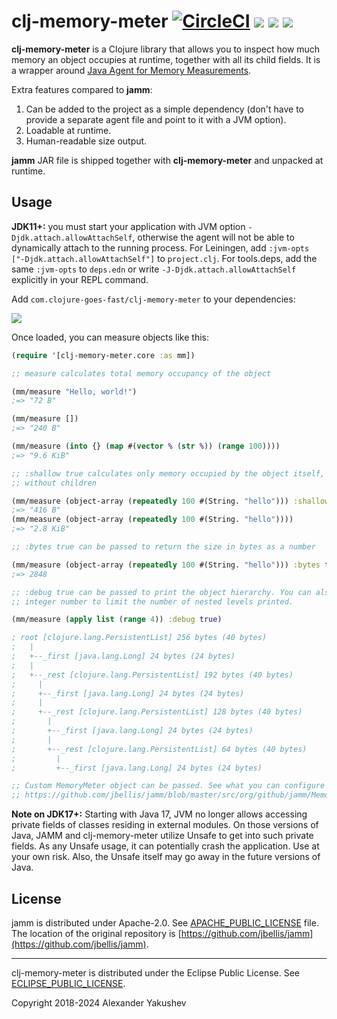 # clj-memory-meter [![CircleCI](https://img.shields.io/circleci/build/github/clojure-goes-fast/clj-memory-meter/master.svg)](https://dl.circleci.com/status-badge/redirect/gh/clojure-goes-fast/clj-memory-meter/tree/master) ![](https://img.shields.io/badge/dependencies-none-brightgreen) [![](https://img.shields.io/clojars/dt/com.clojure-goes-fast/clj-memory-meter?color=teal)](https://clojars.org/com.clojure-goes-fast/clj-memory-meter) [![](https://img.shields.io/badge/-changelog-blue.svg)](CHANGELOG.md)

**clj-memory-meter** is a Clojure library that allows you to inspect how much
memory an object occupies at runtime, together with all its child fields. It is
a wrapper around [Java Agent for Memory
Measurements](https://github.com/jbellis/jamm).

Extra features compared to **jamm**:

1. Can be added to the project as a simple dependency (don't have to provide a
separate agent file and point to it with a JVM option).
2. Loadable at runtime.
3. Human-readable size output.

**jamm** JAR file is shipped together with **clj-memory-meter** and unpacked at
runtime.

## Usage

**JDK11+:** you must start your application with JVM option
`-Djdk.attach.allowAttachSelf`, otherwise the agent will not be able to
dynamically attach to the running process. For Leiningen, add `:jvm-opts
["-Djdk.attach.allowAttachSelf"]` to `project.clj`. For tools.deps, add the same
`:jvm-opts` to `deps.edn` or write `-J-Djdk.attach.allowAttachSelf` explicitly
in your REPL command.

Add `com.clojure-goes-fast/clj-memory-meter` to your dependencies:

[![](https://clojars.org/com.clojure-goes-fast/clj-memory-meter/latest-version.svg)](https://clojars.org/com.clojure-goes-fast/clj-memory-meter)

Once loaded, you can measure objects like this:

```clojure
(require '[clj-memory-meter.core :as mm])

;; measure calculates total memory occupancy of the object

(mm/measure "Hello, world!")
;=> "72 B"

(mm/measure [])
;=> "240 B"

(mm/measure (into {} (map #(vector % (str %)) (range 100))))
;=> "9.6 KiB"

;; :shallow true calculates only memory occupied by the object itself,
;; without children

(mm/measure (object-array (repeatedly 100 #(String. "hello"))) :shallow true)
;=> "416 B"
(mm/measure (object-array (repeatedly 100 #(String. "hello"))))
;=> "2.8 KiB"

;; :bytes true can be passed to return the size in bytes as a number

(mm/measure (object-array (repeatedly 100 #(String. "hello"))) :bytes true)
;=> 2848

;; :debug true can be passed to print the object hierarchy. You can also pass an
;; integer number to limit the number of nested levels printed.

(mm/measure (apply list (range 4)) :debug true)

; root [clojure.lang.PersistentList] 256 bytes (40 bytes)
;   |
;   +--_first [java.lang.Long] 24 bytes (24 bytes)
;   |
;   +--_rest [clojure.lang.PersistentList] 192 bytes (40 bytes)
;     |
;     +--_first [java.lang.Long] 24 bytes (24 bytes)
;     |
;     +--_rest [clojure.lang.PersistentList] 128 bytes (40 bytes)
;       |
;       +--_first [java.lang.Long] 24 bytes (24 bytes)
;       |
;       +--_rest [clojure.lang.PersistentList] 64 bytes (40 bytes)
;         |
;         +--_first [java.lang.Long] 24 bytes (24 bytes)

;; Custom MemoryMeter object can be passed. See what you can configure here:
;; https://github.com/jbellis/jamm/blob/master/src/org/github/jamm/MemoryMeter.java
```

**Note on JDK17+:** Starting with Java 17, JVM no longer allows accessing
private fields of classes residing in external modules. On those versions of
Java, JAMM and clj-memory-meter utilize Unsafe to get into such private fields.
As any Unsafe usage, it can potentially crash the application. Use at your own
risk. Also, the Unsafe itself may go away in the future versions of Java.

## License

jamm is distributed under Apache-2.0.
See [APACHE_PUBLIC_LICENSE](license/APACHE_PUBLIC_LICENSE) file. The location of the original
repository
is
[https://github.com/jbellis/jamm](https://github.com/jbellis/jamm).

---

clj-memory-meter is distributed under the Eclipse Public License.
See [ECLIPSE_PUBLIC_LICENSE](license/ECLIPSE_PUBLIC_LICENSE).

Copyright 2018-2024 Alexander Yakushev
